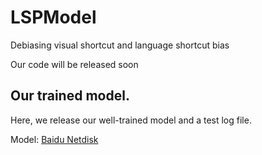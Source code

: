 # LSPModel
Debiasing visual shortcut and language shortcut bias

Our code will be released soon



## Our trained model.
Here, we release our well-trained model and a test log file.

Model: [Baidu Netdisk](https://pan.baidu.com/s/1xyv_vkHW8jKC3Y9ohdZsMg?pwd=1234)
